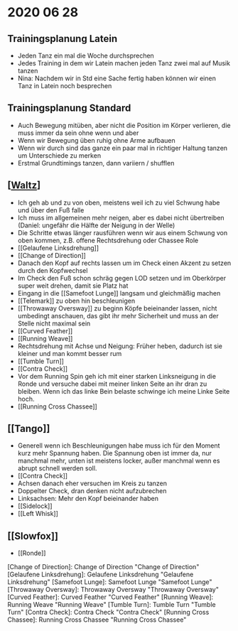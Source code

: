 # 2020 06 28

## Trainingsplanung Latein

- Jeden Tanz ein mal die Woche durchsprechen
- Jedes Training in dem wir Latein machen jeden Tanz zwei mal auf Musik tanzen
- Nina: Nachdem wir in Std eine Sache fertig haben können wir einen Tanz in Latein noch besprechen

## Trainingsplanung Standard

- Auch Bewegung mitüben, aber nicht die Position im Körper verlieren, die muss immer da sein ohne wenn und aber
- Wenn wir Bewegung üben ruhig ohne Arme aufbauen
- Wenn wir durch sind das ganze ein paar mal in richtiger Haltung tanzen um Unterschiede zu merken
- Erstmal Grundtimings tanzen, dann variiern / shufflen

## [[Waltz]]

- Ich geh ab und zu von oben, meistens weil ich zu viel Schwung habe und über den Fuß falle
- Ich muss im allgemeinen mehr neigen, aber es dabei nicht übertreiben (Daniel: ungefähr die Hälfte der Neigung in der Welle)
- Die Schritte etwas länger rausführen wenn wir aus einem Schwung von oben kommen, z.B. offene Rechtsdrehung oder Chassee Role
- [[Gelaufene Linksdrehung]]
- [[Change of Direction]]
- Danach den Kopf auf rechts lassen um im Check einen Akzent zu setzen durch den Kopfwechsel
- Im Check den Fuß schon schräg gegen LOD setzen und im Oberkörper super weit drehen, damit sie Platz hat
- Eingang in die [[Samefoot Lunge]] langsam und gleichmäßig machen
- [[Telemark]] zu oben hin beschleunigen
- [[Throwaway Oversway]] zu beginn Köpfe beieinander lassen, nicht umbedingt anschauen, das gibt ihr mehr Sicherheit und muss an der Stelle nicht maximal sein
- [[Curved Feather]]
- [[Running Weave]]
- Rechtsdrehung mit Achse und Neigung: Früher heben, dadurch ist sie kleiner und man kommt besser rum
- [[Tumble Turn]]
- [[Contra Check]]
- Vor dem Running Spin geh ich mit einer starken Linksneigung in die Ronde und versuche dabei mit meiner linken Seite an ihr dran zu bleiben. Wenn ich das linke Bein belaste schwinge ich meine Linke Seite hoch.
- [[Running Cross Chassee]]

## [[Tango]]

- Generell wenn ich Beschleunigungen habe muss ich für den Moment kurz mehr Spannung haben. Die Spannung oben ist immer da, nur manchmal mehr, unten ist meistens locker, außer manchmal wenn es abrupt schnell werden soll.
- [[Contra Check]]
- Achsen danach eher versuchen im Kreis zu tanzen
- Doppelter Check, dran denken nicht aufzubrechen
- Linksachsen: Mehr den Kopf beieinander haben
- [[Sidelock]]
- [[Left Whisk]]

## [[Slowfox]]

- [[Ronde]]

[//begin]: # "Autogenerated link references for markdown compatibility"
[Waltz]: Waltz "Waltz"
[Change of Direction]: Change of Direction "Change of Direction"
[Gelaufene Linksdrehung]: Gelaufene Linksdrehung "Gelaufene Linksdrehung"
[Samefoot Lunge]: Samefoot Lunge "Samefoot Lunge"
[Throwaway Oversway]: Throwaway Oversway "Throwaway Oversway"
[Curved Feather]: Curved Feather "Curved Feather"
[Running Weave]: Running Weave "Running Weave"
[Tumble Turn]: Tumble Turn "Tumble Turn"
[Contra Check]: Contra Check "Contra Check"
[Running Cross Chassee]: Running Cross Chassee "Running Cross Chassee"

